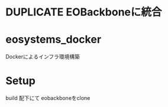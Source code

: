 # DUPLICATE EOBackboneに統合

# eosystems_docker
Dockerによるインフラ環境構築

# Setup
build 配下にて eobackboneをclone
